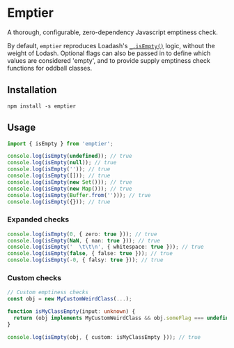 # Emptier

A thorough, configurable, zero-dependency Javascript emptiness check.

By default, `emptier` reproduces Loadash's [`_.isEmpty()`](https://lodash.com/docs/4.17.15#isEmpty) logic, without the weight of Lodash. Optional flags can also be passed in to define which values are considered 'empty', and to provide supply emptiness check functions for oddball classes.

## Installation

`npm install -s emptier`

## Usage

```ts
import { isEmpty } from 'emptier';

console.log(isEmpty(undefined)); // true
console.log(isEmpty(null)); // true
console.log(isEmpty('')); // true
console.log(isEmpty([])); // true
console.log(isEmpty(new Set())); // true
console.log(isEmpty(new Map())); // true
console.log(isEmpty(Buffer.from(''))); // true
console.log(isEmpty({})); // true
```

### Expanded checks

```ts
console.log(isEmpty(0, { zero: true })); // true
console.log(isEmpty(NaN, { nan: true })); // true
console.log(isEmpty('  \t\t\n', { whitespace: true })); // true
console.log(isEmpty(false, { false: true })); // true
console.log(isEmpty(-0, { falsy: true })); // true
```

### Custom checks

```ts
// Custom emptiness checks
const obj = new MyCustomWeirdClass(...);

function isMyClassEmpty(input: unknown) {
  return (obj implements MyCustomWeirdClass && obj.someFlag === undefined);
}

console.log(isEmpty(obj, { custom: isMyClassEmpty })); // true
```
